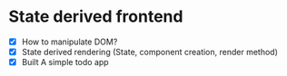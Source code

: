 # State derived frontend

- [x] How to manipulate DOM?
- [x] State derived rendering (State, component creation, render method)
- [x] Built A simple todo app 
